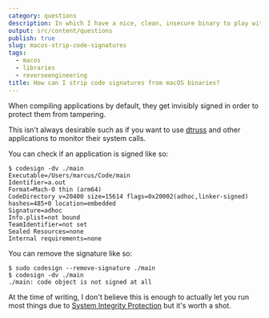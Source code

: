 ```yaml
---
category: questions
description: In which I have a nice, clean, insecure binary to play with
output: src/content/questions
publish: true
slug: macos-strip-code-signatures
tags:
  - macos
  - libraries
  - reverseengineering
title: How can I strip code signatures from macOS binaries?
---
```

When compiling applications by default, they get invisibly signed in order to protect them from tampering.

This isn't always desirable such as if you want to use [dtruss](https://brendangregg.com/DTrace/dtruss) and other applications to monitor their system calls.

You can check if an application is signed like so:

```console
$ codesign -dv ./main
Executable=/Users/marcus/Code/main
Identifier=a.out
Format=Mach-O thin (arm64)
CodeDirectory v=20400 size=15614 flags=0x20002(adhoc,linker-signed) hashes=485+0 location=embedded
Signature=adhoc
Info.plist=not bound
TeamIdentifier=not set
Sealed Resources=none
Internal requirements=none
```

You can remove the signature like so:

```console
$ sudo codesign --remove-signature ./main
$ codesign -dv ./main
./main: code object is not signed at all
```

At the time of writing, I don't believe this is enough to actually let you run most things due to [System Integrity Protection](https://support.apple.com/en-us/102149) but it's worth a shot.